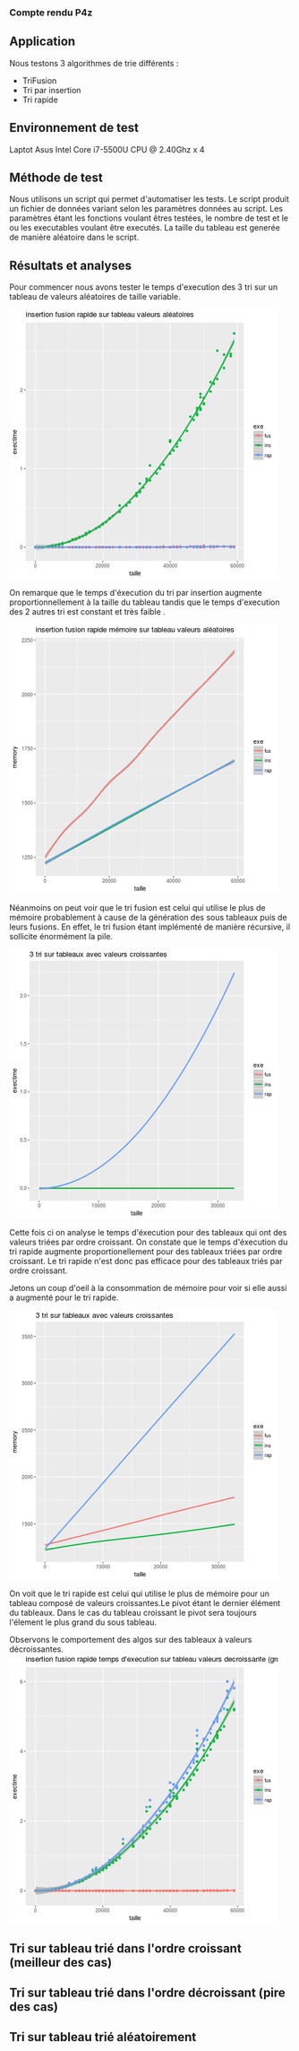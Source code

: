 ### Compte rendu P4z 

## Application

Nous testons 3 algorithmes de trie différents : 

* TriFusion
* Tri par insertion
* Tri rapide

## Environnement de test

Laptot Asus Intel Core i7-5500U CPU @ 2.40Ghz x 4


## Méthode de test

Nous utilisons un script qui permet d'automatiser les tests. Le script produit
un fichier de données variant selon les paramètres données au script.
Les paramètres étant les fonctions voulant êtres testées, le nombre de test 
et le ou les executables voulant être executés. La taille du tableau est generée 
de manière aléatoire dans le script.




## Résultats et analyses

Pour commencer nous avons tester le temps d'execution des 3 tri sur un tableau de valeurs aléatoires
de taille variable.

![exectime](./Graphs/3tri/Exectime.png)

On remarque que le temps d'éxecution du tri par insertion augmente proportionnellement 
à la taille du tableau tandis que le temps d'execution des 2 autres tri est constant et très faible
.

![memory](./Graphs/3tri/insertionFusionRapideMemoryCourbes.png)

 Néanmoins on peut voir que le tri fusion est celui qui utilise le plus de mémoire probablement à cause de la génération des sous tableaux puis de leurs fusions.
 En effet, le tri fusion étant implémenté de manière récursive, il sollicite énormément la pile.


![exectime](./Graphs/3tri/Exectime3Croissant.png)

Cette fois ci on analyse le temps d'éxecution pour des tableaux qui ont des valeurs triées par ordre croissant.
On constate que le temps d'éxecution du tri rapide augmente proportionellement pour des tableaux triées par ordre croissant. Le tri rapide n'est donc pas efficace pour des tableaux triés par ordre croissant.


Jetons un coup d'oeil à la consommation de mémoire pour voir si elle aussi a augmenté pour le tri rapide.

![exectime](./Graphs/3tri/Memory3Croissant.png)

On voit que le tri rapide est celui qui utilise le plus de mémoire pour un tableau composé de valeurs croissantes.Le pivot étant le dernier élément du tableaux. Dans le cas du tableau croissant le pivot sera toujours l'élement le plus grand du sous tableau. 


Observons le comportement des algos sur des tableaux à valeurs décroissantes.
![exectime](./Graphs/3tri/decroissant3tri.png)




 
## Tri sur tableau trié dans l'ordre croissant (meilleur des cas)

## Tri sur tableau trié dans l'ordre décroissant (pire des cas)

## Tri sur tableau trié aléatoirement





